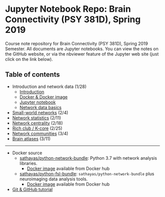 # Jupyter Notebook Repo: Brain Connectivity (PSY 381D), Spring 2019
Course note repository for Brain Connectivity (PSY 381D), Spring 2019 Semester. All documents are Jupyter notebooks. You can view the notes on the GitHub website, or via the nbviewer feature of the Jupyter web site (just click on the link below).

## Table of contents
* Introduction and network data (1/28)
   * [Introduction](https://nbviewer.jupyter.org/github/sathayas/JupyterConnectivitySpring2019/blob/master/Intro.ipynb)
   * [Docker & Docker image](https://nbviewer.jupyter.org/github/sathayas/JupyterConnectivitySpring2019/blob/master/Docker.ipynb)
   * [Jupyter notebook](https://nbviewer.jupyter.org/github/sathayas/JupyterConnectivitySpring2019/blob/master/Jupyter.ipynb)
   * [Network data basics](https://nbviewer.jupyter.org/github/sathayas/JupyterConnectivitySpring2019/blob/master/NetworkIntro.ipynb)
* [Small-world networks](https://nbviewer.jupyter.org/github/sathayas/JupyterConnectivitySpring2019/blob/master/SmallWorld.ipynb) (2/4)
* [Network statistics](https://nbviewer.jupyter.org/github/sathayas/JupyterConnectivitySpring2019/blob/master/NetworkStats.ipynb) (2/11)
* [Network centrality](https://nbviewer.jupyter.org/github/sathayas/JupyterConnectivitySpring2019/blob/master/Centrality.ipynb) (2/18)
* [Rich club / K-core](https://nbviewer.jupyter.org/github/sathayas/JupyterConnectivitySpring2019/blob/master/RichClub.ipynb) (2/25)
* [Network communities](https://nbviewer.jupyter.org/github/sathayas/JupyterConnectivitySpring2019/blob/master/Modules.ipynb) (3/4)
* [Brain atlases](https://nbviewer.jupyter.org/github/sathayas/JupyterConnectivitySpring2019/blob/master/Atlas.ipynb) (3/11)

 
 
***

* Docker source
   * [sathayas/python-network-bundle](https://github.com/sathayas/DockerSourceLibrary/edit/master/NetworkOnly): Python 3.7 with network analysis libraries.
       * [Docker image](https://cloud.docker.com/u/sathayas/repository/docker/sathayas/python-network-bundle) available from Docker hub
   * [sathayas/python-fsl-bundle](https://github.com/sathayas/DockerSourceLibrary/edit/master/Connectivity): `sathayas/python-network-bundle` plus neuroimaging data analysis tools.
       * [Docker image](https://cloud.docker.com/u/sathayas/repository/docker/sathayas/python-fsl-bundle) available from Docker hub
* [Git & GitHub tutorial](https://nbviewer.jupyter.org/github/sathayas/JupyterPythonFall2018/blob/master/Git.ipynb)

